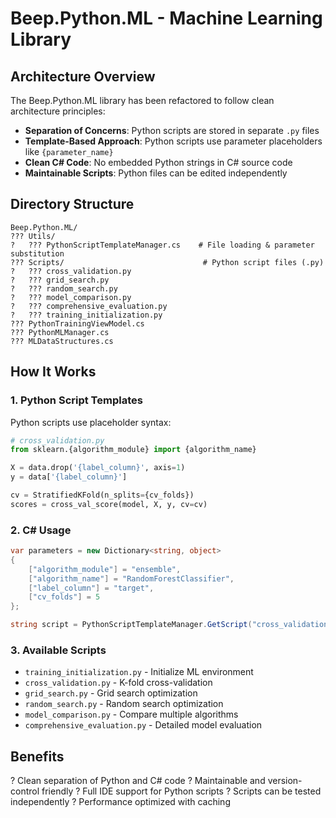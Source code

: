 # Beep.Python.ML - Machine Learning Library

## Architecture Overview

The Beep.Python.ML library has been refactored to follow clean architecture principles:

- **Separation of Concerns**: Python scripts are stored in separate `.py` files
- **Template-Based Approach**: Python scripts use parameter placeholders like `{parameter_name}`
- **Clean C# Code**: No embedded Python strings in C# source code
- **Maintainable Scripts**: Python files can be edited independently

## Directory Structure

```
Beep.Python.ML/
??? Utils/
?   ??? PythonScriptTemplateManager.cs    # File loading & parameter substitution
??? Scripts/                               # Python script files (.py)
?   ??? cross_validation.py
?   ??? grid_search.py
?   ??? random_search.py
?   ??? model_comparison.py
?   ??? comprehensive_evaluation.py
?   ??? training_initialization.py
??? PythonTrainingViewModel.cs
??? PythonMLManager.cs
??? MLDataStructures.cs
```

## How It Works

### 1. Python Script Templates

Python scripts use placeholder syntax:

```python
# cross_validation.py
from sklearn.{algorithm_module} import {algorithm_name}

X = data.drop('{label_column}', axis=1)
y = data['{label_column}']

cv = StratifiedKFold(n_splits={cv_folds})
scores = cross_val_score(model, X, y, cv=cv)
```

### 2. C# Usage

```csharp
var parameters = new Dictionary<string, object>
{
    ["algorithm_module"] = "ensemble",
    ["algorithm_name"] = "RandomForestClassifier",
    ["label_column"] = "target",
    ["cv_folds"] = 5
};

string script = PythonScriptTemplateManager.GetScript("cross_validation", parameters);
```

### 3. Available Scripts

- `training_initialization.py` - Initialize ML environment
- `cross_validation.py` - K-fold cross-validation
- `grid_search.py` - Grid search optimization
- `random_search.py` - Random search optimization  
- `model_comparison.py` - Compare multiple algorithms
- `comprehensive_evaluation.py` - Detailed model evaluation

## Benefits

? Clean separation of Python and C# code
? Maintainable and version-control friendly
? Full IDE support for Python scripts
? Scripts can be tested independently
? Performance optimized with caching